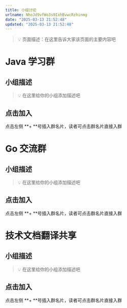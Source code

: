 ```yaml
---
title: 小组讨论
urlname: NhoJd9vfWo3s9IxhBvwcRzhinmg
date: "2025-03-13 21:52:48"
updated: "2025-03-13 21:52:48"
---
```


> 💡 页面描述：在这里告诉大家该页面的主要内容吧

# Java 学习群

## 小组描述

> 💡 在这里给你的小组添加描述吧

## 点击加入

点击左侧 **+ **号插入群名片，读者可点击群名片直接入群

# Go 交流群

## 小组描述

> 💡 在这里给你的小组添加描述吧

## 点击加入

点击左侧 **+ **号插入群名片，读者可点击群名片直接入群

# 技术文档翻译共享

## 小组描述

> 💡 在这里给你的小组添加描述吧

## 点击加入

点击左侧 **+ **号插入群名片，读者可点击群名片直接入群
